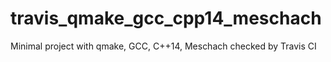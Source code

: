 # travis_qmake_gcc_cpp14_meschach
Minimal project with qmake, GCC, C++14, Meschach checked by Travis CI
